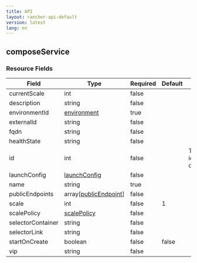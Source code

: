 ```yaml
---
title: API
layout: rancher-api-default
version: latest
lang: en
---
```


## composeService





### Resource Fields

Field | Type | Required | Default | Description
---|---|---|---|---
currentScale | int | false |  | 
description | string | false |  | 
environmentId | [environment]({{site.baseurl}}/rancher/{{page.version}}/{{page.lang}}/api/api-resources/environment/) | true |  | 
externalId | string | false |  | 
fqdn | string | false |  | 
healthState | string | false |  | 
id | int | false |  | The unique identifier for the composeService
launchConfig | [launchConfig]({{site.baseurl}}/rancher/{{page.version}}/{{page.lang}}/api/api-resources/launchConfig/) | false |  | 
name | string | true |  | 
publicEndpoints | array[[publicEndpoint]({{site.baseurl}}/rancher/{{page.version}}/{{page.lang}}/api/api-resources/publicEndpoint/)] | false |  | 
scale | int | false | 1 | 
scalePolicy | [scalePolicy]({{site.baseurl}}/rancher/{{page.version}}/{{page.lang}}/api/api-resources/scalePolicy/) | false |  | 
selectorContainer | string | false |  | 
selectorLink | string | false |  | 
startOnCreate | boolean | false | false | 
vip | string | false |  | 

